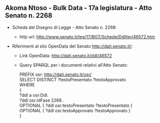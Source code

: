 ## Akoma Ntoso - Bulk Data - 17a legislatura - Atto Senato n. 2268 ##

* Scheda del Disegno di Legge - Atto Senato n. 2268:
	* http url: http://www.senato.it/leg/17/BGT/Schede/Ddliter/46572.htm

* Riferimenti al sito OpenData del Senato http://dati.senato.it/:
	* Link OpenData: http://dati.senato.it/ddl/46572
	* Query SPARQL per i documenti relativi all'Atto Senato:

        PREFIX osr: <http://dati.senato.it/osr/>  
		SELECT DISTINCT ?testoPresentato ?testoApprovato  
		WHERE  
		{  
		    ?ddl a osr:Ddl.  
		    ?ddl osr:idFase 2268 .  
		    OPTIONAL { ?ddl osr:testoPresentato ?testoPresentato }  
		    OPTIONAL { ?ddl osr:testoApprovato ?testoApprovato }  
		}
		